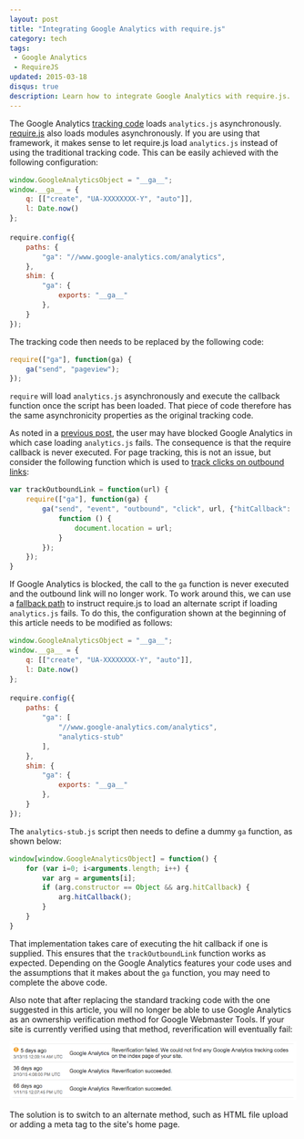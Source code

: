 ```yaml
---
layout: post
title: "Integrating Google Analytics with require.js"
category: tech
tags:
 - Google Analytics
 - RequireJS
updated: 2015-03-18
disqus: true
description: Learn how to integrate Google Analytics with require.js.
---
```


The Google Analytics [tracking code][1] loads `analytics.js` asynchronously. [require.js][2] also loads modules
asynchronously. If you are using that framework, it makes sense to let require.js load `analytics.js` instead of using
the traditional tracking code. This can be easily achieved with the following configuration:

~~~ javascript
window.GoogleAnalyticsObject = "__ga__";
window.__ga__ = {
    q: [["create", "UA-XXXXXXXX-Y", "auto"]],
    l: Date.now()
};

require.config({
    paths: {
        "ga": "//www.google-analytics.com/analytics",
    },
    shim: {
        "ga": {
            exports: "__ga__"
        },
    }
});
~~~

The tracking code then needs to be replaced by the following code:

~~~ javascript
require(["ga"], function(ga) {
    ga("send", "pageview");
});
~~~

`require` will load `analytics.js` asynchronously and execute the callback function once the script has been loaded.
That piece of code therefore has the same asynchronicity properties as the original tracking code.

As noted in a [previous post][3], the user may have blocked Google Analytics in which case loading `analytics.js` fails.
The consequence is that the require callback is never executed. For page tracking, this is not an issue, but consider
the following function which is used to [track clicks on outbound links][3]:

~~~ javascript
var trackOutboundLink = function(url) {
    require(["ga"], function(ga) {
        ga("send", "event", "outbound", "click", url, {"hitCallback":
            function () {
                document.location = url;
            }
        });
    });
}
~~~

If Google Analytics is blocked, the call to the `ga` function is never executed and the outbound link will no longer
work. To work around this, we can use a [fallback path][4] to instruct require.js to load an alternate script if
loading `analytics.js` fails. To do this, the configuration shown at the beginning of this article needs to be
modified as follows:

~~~ javascript
window.GoogleAnalyticsObject = "__ga__";
window.__ga__ = {
    q: [["create", "UA-XXXXXXXX-Y", "auto"]],
    l: Date.now()
};

require.config({
    paths: {
        "ga": [
            "//www.google-analytics.com/analytics",
            "analytics-stub"
        ],
    },
    shim: {
        "ga": {
            exports: "__ga__"
        },
    }
});
~~~

The `analytics-stub.js` script then needs to define a dummy `ga` function, as shown below:

~~~ javascript
window[window.GoogleAnalyticsObject] = function() {
    for (var i=0; i<arguments.length; i++) {
        var arg = arguments[i];
        if (arg.constructor == Object && arg.hitCallback) {
            arg.hitCallback();
        }
    }
}
~~~

That implementation takes care of executing the hit callback if one is supplied. This ensures that the
`trackOutboundLink` function works as expected. Depending on the Google Analytics features your code uses and the
assumptions that it makes about the `ga` function, you may need to complete the above code.

Also note that after replacing the standard tracking code with the one suggested in this article, you will no longer
be able to use Google Analytics as an ownership verification method for Google Webmaster Tools. If your site is
currently verified using that method, reverification will eventually fail:

![Reverification failure](/assets/2015-02-14-requirejs-google-analytics/reverification-failure.png)

The solution is to switch to an alternate method, such as HTML file upload or adding a meta tag to the site's home page.

[1]: https://developers.google.com/analytics/devguides/collection/analyticsjs/#quickstart
[2]: http://requirejs.org/
[3]: /2015/01/24/outbound-link-tracking.html
[4]: http://requirejs.org/docs/api.html#pathsfallbacks
